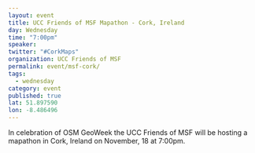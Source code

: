 ```yaml
---
layout: event
title: UCC Friends of MSF Mapathon - Cork, Ireland
day: Wednesday
time: "7:00pm"
speaker: 
twitter: "#CorkMaps"
organization: UCC Friends of MSF
permalink: event/msf-cork/
tags: 
  - wednesday
category: event
published: true
lat: 51.897590
lon: -8.486496
---
```


In celebration of OSM GeoWeek the UCC Friends of MSF will be hosting a mapathon in Cork, Ireland on November, 18 at 7:00pm. 
